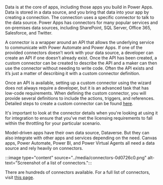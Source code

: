 Data is at the core of apps, including those apps you build in Power Apps. Data is stored in a data source, and you bring that data into your app by creating a connection. The connection uses a specific connector to talk to the data source. Power Apps has connectors for many popular services and on-premises data sources, including SharePoint, SQL Server, Office 365, Salesforce, and Twitter.

A connector is a wrapper around an API that allows the underlying service to communicate with Power Automate and Power Apps. If one of the provided connectors doesn’t work with your data source, a developer can create an API if one doesn’t already exist. Once the API has been created, a custom connector can be created to describe the API and a maker can then use the connector without needing to write code. Often the API exists and it’s just a matter of describing it with a custom connector definition.

Once an API is available, setting up a custom connector using the wizard does not always require a developer, but it is an advanced task that has low-code requirements. When defining the custom connector, you will provide several definitions to include the actions, triggers, and references. Detailed steps to create a custom connector can be found [here](/connectors/custom-connectors/define-blank).

It's important to look at the connector details when you're looking at using it for integration to ensure that you've met the licensing requirements to fall within the throttling for your particular scenario.

Model-driven apps have their own data source, Dataverse. But they can also integrate with other apps and services depending on the need. Canvas apps, Power Automate, Power BI, and Power Virtual Agents all need a data source and rely heavily on connectors.

:::image type="content" source="../media/connectors-0d0726c0.png" alt-text="Screenshot of a list of connectors.":::


There are hundreds of connectors available. For a full list of connectors, visit [this page](/connectors/connector-reference/connector-reference-powerapps-connectors).
